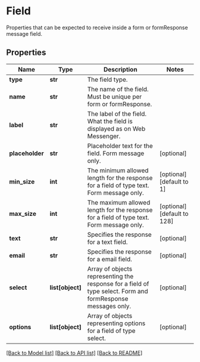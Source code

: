 # Field

Properties that can be expected to receive inside a form or formResponse message field. 
## Properties
Name | Type | Description | Notes
------------ | ------------- | ------------- | -------------
**type** | **str** | The field type. | 
**name** | **str** | The name of the field. Must be unique per form or formResponse. | 
**label** | **str** | The label of the field. What the field is displayed as on Web Messenger. | 
**placeholder** | **str** | Placeholder text for the field. Form message only. | [optional] 
**min_size** | **int** | The minimum allowed length for the response for a field of type text. Form message only. | [optional] [default to 1]
**max_size** | **int** | The maximum allowed length for the response for a field of type text. Form message only. | [optional] [default to 128]
**text** | **str** | Specifies the response for a text field. | [optional] 
**email** | **str** | Specifies the response for a email field. | [optional] 
**select** | **list[object]** | Array of objects representing the response for a field of type select. Form and formResponse messages only. | [optional] 
**options** | **list[object]** | Array of objects representing options for a field of type select. | [optional] 

[[Back to Model list]](../README.md#documentation-for-models) [[Back to API list]](../README.md#documentation-for-api-endpoints) [[Back to README]](../README.md)


